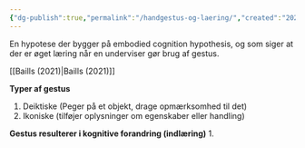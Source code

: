 ```yaml
---
{"dg-publish":true,"permalink":"/handgestus-og-laering/","created":"2023-09-03T07:59:26.000+02:00","updated":"2025-04-06T17:01:02.367+02:00"}
---
```




En hypotese der bygger på embodied cognition hypothesis, og som siger at der er øget læring når en underviser gør brug af gestus. 

[[Baills (2021)\|Baills (2021)]]

**Typer af gestus** 
1. Deiktiske (Peger på et objekt, drage opmærksomhed til det)
2. Ikoniske (tilføjer oplysninger om egenskaber eller handling)

**Gestus resulterer i kognitive forandring (indlæring)**
1. 
